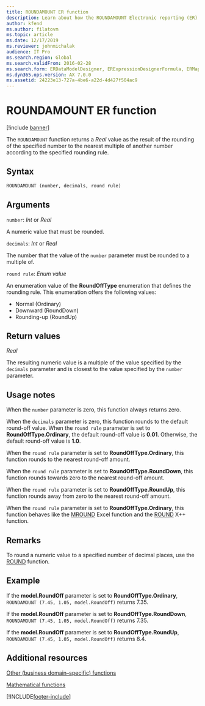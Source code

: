 ```yaml
---
title: ROUNDAMOUNT ER function
description: Learn about how the ROUNDAMOUNT Electronic reporting (ER) function is used, including syntax strings, arguments, return values, usage notes, and examples.
author: kfend
ms.author: filatovm
ms.topic: article
ms.date: 12/17/2019
ms.reviewer: johnmichalak
audience: IT Pro
ms.search.region: Global
ms.search.validFrom: 2016-02-28
ms.search.form: ERDataModelDesigner, ERExpressionDesignerFormula, ERMappedFormatDesigner, ERModelMappingDesigner
ms.dyn365.ops.version: AX 7.0.0
ms.assetid: 24223e13-727a-4be6-a22d-4d427f504ac9
---
```


# ROUNDAMOUNT ER function

[!include [banner](../includes/banner.md)]

The `ROUNDAMOUNT` function returns a *Real* value as the result of the rounding of the specified number to the nearest multiple of another number according to the specified rounding rule.

## Syntax

```vb
ROUNDAMOUNT (number, decimals, round rule)
```

## Arguments

`number`: *Int* or *Real*

A numeric value that must be rounded.

`decimals`: *Int* or *Real*

The number that the value of the `number` parameter must be rounded to a multiple of.

`round rule`: *Enum value*

An enumeration value of the **RoundOffType** enumeration that defines the rounding rule. This enumeration offers the following values:

- Normal (Ordinary)
- Downward (RoundDown)
- Rounding-up (RoundUp)

## Return values

*Real*

The resulting numeric value is a multiple of the value specified by the `decimals` parameter and is closest to the value specified by the `number` parameter.

## Usage notes

When the `number` parameter is zero, this function always returns zero.

When the `decimals` parameter is zero, this function rounds to the default round-off value. When the `round rule` parameter is set to **RoundOffType.Ordinary**, the default round-off value is **0.01**. Otherwise, the default round-off value is **1.0**.

When the `round rule` parameter is set to **RoundOffType.Ordinary**, this function rounds to the nearest round-off amount.

When the `round rule` parameter is set to **RoundOffType.RoundDown**, this function rounds towards zero to the nearest round-off amount.

When the `round rule` parameter is set to **RoundOffType.RoundUp**, this function rounds away from zero to the nearest round-off amount.

When the `round rule` parameter is set to **RoundOffType.Ordinary**, this function behaves like the [MROUND](https://support.office.com/article/mround-function-c299c3b0-15a5-426d-aa4b-d2d5b3baf427) Excel function and the [ROUND](../dev-ref/xpp-math-run-time-functions.md#round) X++ function.

## Remarks

To round a numeric value to a specified number of decimal places, use the [ROUND](er-functions-mathematical-round.md) function.

## Example

If the **model.RoundOff** parameter is set to **RoundOffType.Ordinary**, `ROUNDAMOUNT (7.45, 1.05, model.RoundOff)` returns 7.35. 

If the **model.RoundOff** parameter is set to **RoundOffType.RoundDown**, `ROUNDAMOUNT (7.45, 1.05, model.RoundOff)` returns 7.35. 

If the **model.RoundOff** parameter is set to **RoundOffType.RoundUp**, `ROUNDAMOUNT (7.45, 1.05, model.RoundOff)` returns 8.4.

## Additional resources

[Other (business domain–specific) functions](er-functions-category-other.md)

[Mathematical functions](er-functions-category-mathematical.md)


[!INCLUDE[footer-include](../../../includes/footer-banner.md)]
